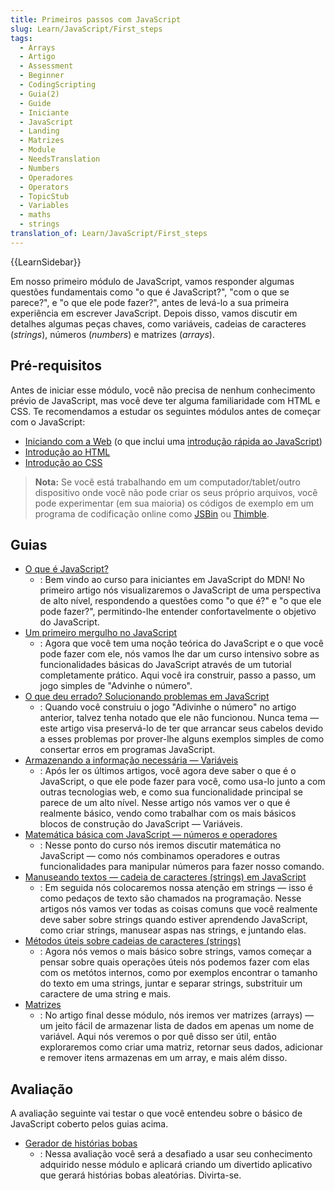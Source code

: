 ```yaml
---
title: Primeiros passos com JavaScript
slug: Learn/JavaScript/First_steps
tags:
  - Arrays
  - Artigo
  - Assessment
  - Beginner
  - CodingScripting
  - Guia(2)
  - Guide
  - Iniciante
  - JavaScript
  - Landing
  - Matrizes
  - Module
  - NeedsTranslation
  - Numbers
  - Operadores
  - Operators
  - TopicStub
  - Variables
  - maths
  - strings
translation_of: Learn/JavaScript/First_steps
---
```

{{LearnSidebar}}

Em nosso primeiro módulo de JavaScript, vamos responder algumas questões fundamentais como "o que é JavaScript?", "com o que se parece?", e "o que ele pode fazer?", antes de levá-lo a sua primeira experiência em escrever JavaScript. Depois disso, vamos discutir em detalhes algumas peças chaves, como variáveis, cadeias de caracteres (_strings_), números (_numbers_) e matrizes (_arrays_).

## Pré-requisitos

Antes de iniciar esse módulo, você não precisa de nenhum conhecimento prévio de JavaScript, mas você deve ter alguma familiaridade com HTML e CSS. Te recomendamos a estudar os seguintes módulos antes de começar com o JavaScript:

- [Iniciando com a Web](/pt-BR/docs/Learn/Getting_started_with_the_web) (o que inclui uma [introdução rápida ao JavaScript](/pt-BR/docs/Learn/Getting_started_with_the_web/JavaScript_basics))
- [Introdução ao HTML](/pt-BR/docs/Learn/HTML/Introduction_to_HTML)
- [Introdução ao CSS](/pt-BR/docs/Learn/CSS/First_steps)

> **Nota:** Se você está trabalhando em um computador/tablet/outro dispositivo onde você não pode criar os seus próprio arquivos, você pode experimentar (em sua maioria) os códigos de exemplo em um programa de codificação online como [JSBin](http://jsbin.com/) ou [Thimble](https://thimble.mozilla.org/).

## Guias

- [O que é JavaScript?](/pt-BR/docs/Learn/JavaScript/First_steps/What_is_JavaScript)
  - : Bem vindo ao curso para iniciantes em JavaScript do MDN! No primeiro artigo nós visualizaremos o JavaScript de uma perspectiva de alto nível, respondendo a questões como "o que é?" e "o que ele pode fazer?", permitindo-lhe entender confortavelmente o objetivo do JavaScript.
- [Um primeiro mergulho no JavaScript](/pt-BR/docs/Learn/JavaScript/First_steps/A_first_splash)
  - : Agora que você tem uma noção teórica do JavaScript e o que você pode fazer com ele, nós vamos lhe dar um curso intensivo sobre as funcionalidades básicas do JavaScript através de um tutorial completamente prático. Aqui você ira construir, passo a passo, um jogo simples de "Advinhe o número".
- [O que deu errado? Solucionando problemas em JavaScript](/pt-BR/docs/Learn/JavaScript/First_steps/What_went_wrong)
  - : Quando você construiu o jogo "Adivinhe o número" no artigo anterior, talvez tenha notado que ele não funcionou. Nunca tema — este artigo visa preservá-lo de ter que arrancar seus cabelos devido a esses problemas por prover-lhe alguns exemplos simples de como consertar erros em programas JavaScript.
- [Armazenando a informação necessária — Variáveis](/pt-BR/docs/Learn/JavaScript/First_steps/Variables)
  - : Após ler os últimos artigos, você agora deve saber o que é o JavaScript, o que ele pode fazer para você, como usa-lo junto a com outras tecnologias web, e como sua funcionalidade principal se parece de um alto nível. Nesse artigo nós vamos ver o que é realmente básico, vendo como trabalhar com os mais básicos blocos de construção do JavaScript — Variáveis.
- [Matemática básica com JavaScript — números e operadores](/pt-BR/docs/Learn/JavaScript/First_steps/Math)
  - : Nesse ponto do curso nós iremos discutir matemática no JavaScript — como nós combinamos operadores e outras funcionalidades para manipular números para fazer nosso comando.
- [Manuseando textos — cadeia de caracteres (strings) em JavaScript](/pt-BR/docs/Learn/JavaScript/First_steps/Strings)
  - : Em seguida nós colocaremos nossa atenção em strings — isso é como pedaços de texto são chamados na programação. Nesse artigos nós vamos ver todas as coisas comuns que você realmente deve saber sobre strings quando estiver aprendendo JavaScript, como criar strings, manusear aspas nas strings, e juntando elas.
- [Métodos úteis sobre cadeias de caracteres (strings)](/pt-BR/docs/Learn/JavaScript/First_steps/Useful_string_methods)
  - : Agora nós vemos o mais básico sobre strings, vamos começar a pensar sobre quais operações úteis nós podemos fazer com elas com os metótos internos, como por exemplos encontrar o tamanho do texto em uma strings, juntar e separar strings, substrituir um caractere de uma string e mais.
- [Matrizes](/pt-BR/docs/Learn/JavaScript/First_steps/Arrays)
  - : No artigo final desse módulo, nós iremos ver matrizes (arrays) — um jeito fácil de armazenar lista de dados em apenas um nome de variável. Aqui nós veremos o por quê disso ser útil, então exploraremos como criar uma matriz, retornar seus dados, adicionar e remover itens armazenas em um array, e mais além disso.

## Avaliação

A avaliação seguinte vai testar o que você entendeu sobre o básico de JavaScript coberto pelos guias acima.

- [Gerador de histórias bobas](/pt-BR/docs/Learn/JavaScript/First_steps/Silly_story_generator)
  - : Nessa avaliação você será a desafiado a usar seu conhecimento adquirido nesse módulo e aplicará criando um divertido aplicativo que gerará histórias bobas aleatórias. Divirta-se.
